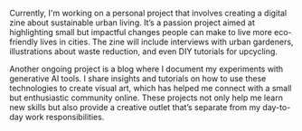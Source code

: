 Currently, I'm working on a personal project that involves creating a digital zine about sustainable urban living. It’s a passion project aimed at highlighting small but impactful changes people can make to live more eco-friendly lives in cities. The zine will include interviews with urban gardeners, illustrations about waste reduction, and even DIY tutorials for upcycling.

Another ongoing project is a blog where I document my experiments with generative AI tools. I share insights and tutorials on how to use these technologies to create visual art, which has helped me connect with a small but enthusiastic community online. These projects not only help me learn new skills but also provide a creative outlet that’s separate from my day-to-day work responsibilities.